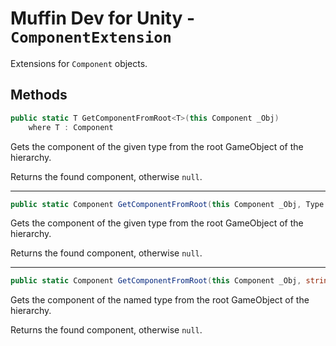 # Muffin Dev for Unity - `ComponentExtension`

Extensions for `Component` objects.

## Methods

```cs
public static T GetComponentFromRoot<T>(this Component _Obj)
    where T : Component
```

Gets the component of the given type from the root GameObject of the hierarchy.

Returns the found component, otherwise `null`.

---

```cs
public static Component GetComponentFromRoot(this Component _Obj, Type _ComponentType)
```

Gets the component of the given type from the root GameObject of the hierarchy.

Returns the found component, otherwise `null`.

---

```cs
public static Component GetComponentFromRoot(this Component _Obj, string _ComponentName)
```

Gets the component of the named type from the root GameObject of the hierarchy.

Returns the found component, otherwise `null`.